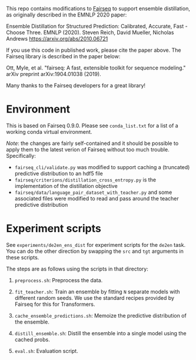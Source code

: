 This repo contains modifications to [Fairseq](https://github.com/pytorch/fairseq) to support ensemble
distillation, as originally described in the EMNLP 2020 paper:

Ensemble Distillation for Structured Prediction: Calibrated, Accurate,
Fast - Choose Three. EMNLP (2020).
Steven Reich, David Mueller, Nicholas Andrews
https://arxiv.org/abs/2010.06721

If you use this code in published work, please cite the paper above.
The Fairseq library is described in the paper below:

Ott, Myle, et al. "fairseq: A fast, extensible toolkit for sequence
modeling." arXiv preprint arXiv:1904.01038 (2019).

Many thanks to the Fairseq developers for a great library!

# Environment

This is based on Fairseq 0.9.0. Please see `conda_list.txt` for a list
of a working conda virtual environment.

*Note*: the changes are fairly self-contained and it should be
 possible to apply them to the latest verion of Fairseq without too
 much trouble. Specifically:

* `fairseq_cli/validate.py` was modified to support caching a (truncated) predictive distribution to an hdf5 file
* `fairseq/criterions/distillation_cross_entropy.py` is the implementation of the distillation objective
* `fairseq/data/language_pair_dataset_with_teacher.py` and some associated files were modified to read and pass around the teacher predictive distribution

# Experiment scripts

See `experiments/de2en_ens_dist` for experiment scripts for the
`de2en` task. You can do the other direction by swapping the `src` and
`tgt` arguments in these scripts.

The steps are as follows using the scripts in that directory:

1. `preprocess.sh`: Preprocess the data.

2. `fit_teacher.sh`: Train an ensemble by fitting `N` separate models with different
random seeds. We use the standard recipes provided by Fairseq for this
for Transformers.

3. `cache_ensemble_predictions.sh`: Memoize the predictive distribution of the ensemble.

4. `distill_ensemble.sh`: Distill the ensemble into a single model using the cached probs.

5. `eval.sh`: Evaluation script.
